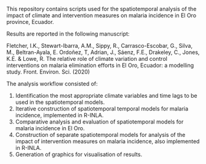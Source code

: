 This repository contains scripts used for the spatiotemporal analysis of the impact of climate and intervention measures on malaria incidence in El Oro province, Ecuador.

Results are reported in the following manuscript:

Fletcher, I.K., Stewart-Ibarra, A.M., Sippy, R., Carrasco-Escobar, G., Silva, M., Beltran-Ayala, E. Ordoñez, T, Adrian, J., Sáenz, F.E., Drakeley, C., Jones, K.E. & Lowe, R.
The relative role of climate variation and control interventions on malaria elimination efforts in El Oro, Ecuador: a modelling study. Front. Environ. Sci. (2020)



The analysis workflow consisted of:

1. Identification the most appropriate climate variables and time lags to be used in the spatiotemporal models.
2. Iterative construction of spatiotemporal temporal models for malaria incidence, implemented in R-INLA. 
3. Comparative analysis and evaluation of spatiotemporal models for malaria incidence in El Oro. 
4. Construction of separate spatiotemporal models for analysis of the impact of intervention measures on malaria incidence, also implemented in R-INLA. 
5. Generation of graphics for visualisation of results. 

